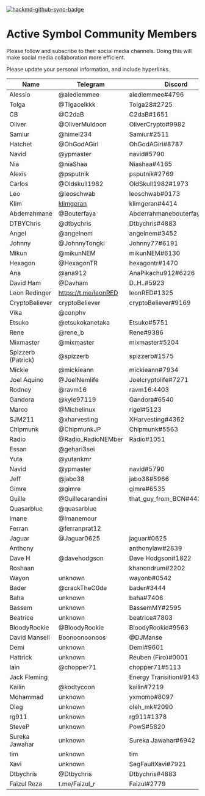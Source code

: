 [![hackmd-github-sync-badge](https://hackmd.io/5fOxRzy_Q4-RvugFZA4dDA/badge)](https://hackmd.io/5fOxRzy_Q4-RvugFZA4dDA)

# Active Symbol Community Members  

Please follow and subscribe to their social media channels. Doing this will make social media collaboration more efficient. 

Please update your personal information, and include hyperlinks.


| Name | Telegram | Discord | Twitter |
| --------------- | --------------- | --------------- | --------------- |
| Alessio | @alediemmee | alediemmee#4796 |https://twitter.com/alediemmee
| Tolga | @Tlgacelkkk | Tolga28#2725 |https://twitter.com/tolga_celik
| CB | @C2daB | C2daB#1651 |https://twitter.com/DjCellBlock
| Oliver | @OliverMuldoon | OliverCrypto#9982 |https://twitter.com/OliverMuldoon
| Samiur | @himel234 | Samiur#2511 |https://twitter.com/SamiurR76186237
| Hatchet | @OhGodAGirl | OhGodAGirl#8787 |https://twitter.com/0x6861746366574
| Navid | @ypmaster | navid#5790 |https://twitter.com/Navid4good
| Nia | @niaShaa | Niashaa#4165 |https://twitter.com/Niashabid17
| Alexis | @psputnik | psputnik#2769 | @NEM_bol
| Carlos | @Oldskull1982 | OldSkull1982#1973 |https://twitter.com/todo_nem
| Leo | @leoschwab | leoschwab#0173 |https://twitter.com/schwab_leonardo
| Klim | [klimgeran](https://t.me/klimgeran) | klimgeran#4414 |https://twitter.com/GeranKlim
| Abderrahmane | @Bouterfaya | Abderrahmanebouterfaya#7076 |https://twitter.com/AbdouBouterfaya
| DTBYChris | @dtbychris | Dtbychris#4883 |https://twitter.com/NEM_Taiwanese
| Angel | @angelnem | angelnem#3452 |https://twitter.com/bestgoldangel
| Johnny | @JohnnyTongki | Johnny77#6191 |https://twitter.com/TongkiJohnny
| Mikun | @mikunNEM | mikunNEM#6130 |https://twitter.com/mikunNEM
| Hexagon | @HexagonTR| hexagontr#1470 | https://twitter.com/Hexagon_tr
| Ana | @ana912 | AnaPikachu912#6226 |
| David Ham | @Davham | D..H..#5923 |
| Leon Redinger | https://t.me/leonRED | leonRED#1325 | https://twitter.com/leonRED |
| CryptoBeliever | cryptoBeliever | cryptoBeliever#9169 |
| Vika | @conphv |
| Etsuko | @etsukokanetaka | Etsuko#5751 |
| Rene | @rene_b | Rene#9386 |
| Mixmaster | @mixmaster | mixmaster#5204 |
| Spizzerb (Patrick) | @spizzerb | spizzerb#1575 |
| Mickie | @mickieann | mickieann#7934 |
| Joel Aquino | @JoelNemlife | Joelcryptolife#7271 |
| Rodney | @ravm16 | ravm16:4403 |
| Gandora | @kyle97119 | Gandora#6540 |
| Marco | @Michelinux | rigel#5123 |
| SJM211 | @xharvesting | XHarvesting#4362 |
| Chipmunk | @ChipmunkJP | Chipmunk#5563 |
| Radio | @Radio_RadioNEMber | Radio#1051 |
| Essan | @gehari3sei |
| Yuta | @yutankmr |
| Navid | @ypmaster | navid#5790 |
| Jeff | @jabo38 | jabo38#5966 |https://twitter.com/thejabo38
| Gimre | @gimre | gimre#6535 |https://twitter.com/NCOSIGIMCITYNRE
| Guille | @Guillecarandini | that_guy_from_BCN#4435 |
| Quasarblue | @quasarblue |
| Imane | @Imanemour |
| Ferran | @ferranprat12 |
| Jaguar | @Jaguar0625 | jaguar#0625 |https://twitter.com/Jaguar0625
| Anthony |   | anthonylaw#2839 |
| Dave H | @davehodgson | Dave Hodgson#1822 |
| Roshaan | | khanondrum#2202 |
| Wayon | unknown | wayonb#0542 |
| Bader | @crackTheC0de | bader#3444 |
| Baha | unknown | baha#7406 |
| Bassem | unknown | BassemMY#2595 |
| Beatrice | unknown | beatrice#7803 |
| BloodyRookie | @BloodyRookie | BloodyRookie#9563 |
| David Mansell | Boonoonoonoos | @DJManse | Vybz#6422 |
| Demi | unknown | Demi#9601 |
| Hattrick | unknown | Reuben (Firo)#0001 |
| Iain | @chopper71 | chopper71#5113 |
| Jack Fleming | | Energy Transition#9143 |
| Kailin | @kodtycoon | kailin#7219 |
| Mohammad | unknown | yxmomo#8097 |
| Oleg | unknown | oleh_mk#2090 |
| rg911 | unknown | rg911#1378 |
| SteveP | unknown | PowS#5820 |
| Sureka Jawahar | unknown | Sureka Jawahar#6942 |
| tim | unknown | tim |#4764 |
| Xavi | unknown | SegFaultXavi#7921 |
| Dtbychris | @Dtbychris | Dtbychris#4883 |
| Faizul Reza | t.me/Faizul_r | Faizul#2779 | https://twitter.com/FaizulReza1 |
